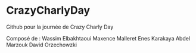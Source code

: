 # CrazyCharlyDay
Github pour la journée de Crazy Charly Day

Composé de : 
Wassim Elbakhtaoui
Maxence Malleret
Enes Karakaya
Abdel Marzouk
David Orzechowzki
